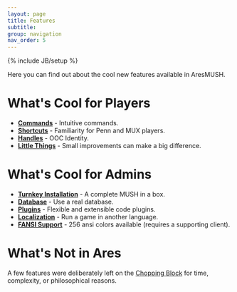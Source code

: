 ```yaml
---
layout: page
title: Features
subtitle: 
group: navigation
nav_order: 5
---
```

{% include JB/setup %}

Here you can find out about the cool new features available in AresMUSH.

# What's Cool for Players

* **[Commands]({{site.siteroot}}features/commands.html)** - Intuitive commands.
* **[Shortcuts]({{site.siteroot}}features/shortcuts.html)** - Familiarity for Penn and MUX players.
* **[Handles]({{site.siteroot}}features/handles.html)** - OOC Identity.
* **[Little Things]({{site.siteroot}}features/littlethings.html)** - Small improvements can make a big difference.

# What's Cool for Admins

* **[Turnkey Installation]({{site.siteroot}}features/turnkey.html)** - A complete MUSH in a box.
* **[Database]({{site.siteroot}}features/database.html)** - Use a real database.
* **[Plugins]({{site.siteroot}}features/plugins.html)** - Flexible and extensible code plugins.
* **[Localization]({{site.siteroot}}features/localization.html)** - Run a game in another language.
* **[FANSI Support]({{site.siteroot}}tutorials/formatting.html)** - 256 ansi colors available (requires a supporting client).


# What's Not in Ares

A few features were deliberately left on the [Chopping Block]({{site.siteroot}}features/chopping_block.html) for time, complexity, or philosophical reasons.